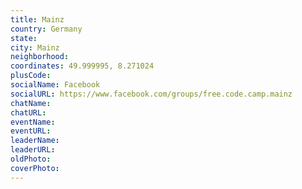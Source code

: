 ```yaml
---
title: Mainz
country: Germany
state: 
city: Mainz
neighborhood: 
coordinates: 49.999995, 8.271024
plusCode:
socialName: Facebook
socialURL: https://www.facebook.com/groups/free.code.camp.mainz
chatName:
chatURL:
eventName:
eventURL:
leaderName:
leaderURL:
oldPhoto: 
coverPhoto:
---
```


